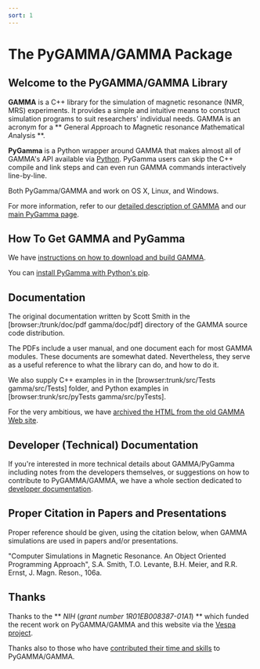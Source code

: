 ```yaml
---
sort: 1
---
```


# The PyGAMMA/GAMMA Package

## Welcome to the PyGAMMA/GAMMA Library

**GAMMA** is a C++ library for the simulation of magnetic resonance (NMR, MRS) experiments. It provides a simple and intuitive means to construct simulation programs to suit researchers' individual needs. GAMMA is an acronym for a ** *G*eneral *A*pproach to *M*agnetic resonance *M*athematical *A*nalysis **.

**PyGamma** is a Python wrapper around GAMMA that makes almost all of GAMMA's API available via [Python](http://www.python.org/). PyGamma users can skip the C++ compile and link steps and can even run GAMMA commands interactively line-by-line.

Both PyGamma/GAMMA and  work on OS X, Linux, and Windows.

For more information, refer to our [detailed description of GAMMA](../docs/technical/gamma/GammaDetailedDescription.md) and our [main PyGamma page](../docs/installing/PyGamma.md).


## How To Get GAMMA and PyGamma

We have [instructions on how to download and build GAMMA](../docs/release/GammaBuildingLibrary.md).

You can [install PyGamma with Python's pip](../docs/installing/PyGamma.md).

## Documentation

The original documentation written by Scott Smith in the [browser:/trunk/doc/pdf gamma/doc/pdf] directory of the GAMMA source code distribution.

The PDFs include a user manual, and one document each for most GAMMA modules. These documents are somewhat dated. Nevertheless, they serve as a useful reference to what the library can do, and how to do it.

We also supply C++ examples in in the [browser:trunk/src/Tests gamma/src/Tests] folder, and Python examples in [browser:trunk/src/pyTests gamma/src/pyTests].

For the very ambitious, we have [archived the HTML from the old GAMMA Web site](http://scion.duhs.duke.edu/guest_svn/gamma_docs/trunk/).


## Developer (Technical) Documentation

If you're interested in more technical details about GAMMA/PyGamma including notes from the developers themselves, or suggestions on how to contribute to PyGAMMA/GAMMA, we have a whole section dedicated to [developer documentation](../docs/technical/README.md).


## Proper Citation in Papers and Presentations
Proper reference should be given, using the citation below, when GAMMA simulations are used in papers and/or presentations.

"Computer Simulations in Magnetic Resonance. An Object Oriented Programming Approach", S.A. Smith, T.O. Levante, B.H. Meier, and R.R. Ernst, J. Magn. Reson., 106a.


## Thanks
Thanks to the ** *NIH* (*grant number 1R01EB008387-01A1*) ** which funded the recent work on PyGAMMA/GAMMA and this website via the [Vespa project](http://github.com/vespa-mrs/vespa).

Thanks also to those who have [contributed their time and skills](../docs/history/GammaContributors.md) to PyGAMMA/GAMMA.
